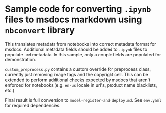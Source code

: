 # Sample code for converting `.ipynb` files to msdocs markdown using `nbconvert` library

This translates metadata from notebooks into correct metadata format for msdocs. Additional metadata fields should be added to `.ipynb` files to populate `.md` metadata. In this sample, only a couple fields are populated for demonstration.

`custom_preprocess.py` contains a custom override for preprocess class, currently just removing image tags and the copyright cell. This can be extended to perform additional checks expected by msdocs that aren't enforced for notebooks (e.g. `en-us` locale in url's, product name blacklists, etc.)

Final result is full conversion to `model-register-and-deploy.md`. See `env.yaml` for required dependencies.
